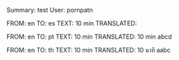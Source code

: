 Summary: test
User: pornpatn

FROM: en TO: es
TEXT: 10 min
TRANSLATED: 

FROM: en TO: pt
TEXT: 10 min
TRANSLATED: 10 min abcd

FROM: en TO: th
TEXT: 10 min
TRANSLATED: 10 นาที aabc
